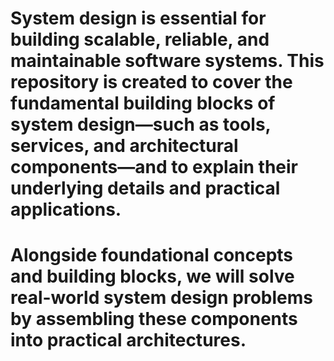 # System design is essential for building scalable, reliable, and maintainable software systems. This repository is created to cover the fundamental building blocks of system design—such as tools, services, and architectural components—and to explain their underlying details and practical applications.

# Alongside foundational concepts and building blocks, we will solve real-world system design problems by assembling these components into practical architectures.

